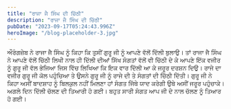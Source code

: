 ```yaml
---
title: "ਰਾਜਾ ਜੈ ਸਿੰਘ ਦੀ ਚਿੱਠੀ"
description: "ਰਾਜਾ ਜੈ ਸਿੰਘ ਦੀ ਚਿੱਠੀ"
pubDate: "2023-09-17T05:24:43.996Z"
heroImage: "/blog-placeholder-3.jpg"
---
```


ਔਰੰਗਜ਼ੇਬ ਨੇ ਰਾਜਾ ਜੈ ਸਿੰਘ ਨੂੰ ਕਿਹਾ ਕਿ ਤੁਸੀਂ ਗੁਰੂ ਜੀ ਨੂੰ ਆਪਣੇ ਵੱਲੋਂ ਦਿੱਲੀ ਬੁਲਾਉ। ਤਾਂ ਰਾਜਾ ਜੈ ਸਿੰਘ ਨੇ ਆਪਣੇ ਵੱਲੋਂ ਚਿੱਠੀ ਲਿਖੀ ਨਾਲ ਹੀ ਦਿੱਲੀ ਦੀਆਂ ਸਿੱਖ ਸੰਗਤਾਂ ਵੱਲੋਂ ਵੀ ਚਿੱਠੀ ਦੇ ਕੇ ਆਪਣੇ ਇੱਕ ਵਜੀਰ ਨੂੰ ਗੁਰੂ ਜੀ ਵੱਲ ਭੇਜਿਆ ਜਿਸ ਵਿੱਚ ਲਿਖਿਆ ਕਿ ਇਕ ਵਾਰ ਦਿੱਲੀ ਆ ਕੇ ਜਰੂਰ ਦਰਸ਼ਨ ਦਿਉ। ਰਾਜੇ ਦਾ ਵਜੀਰ ਗੁਰੂ ਜੀ ਕੋਲ ਪਹੁੰਚਿਆ ਤੇ ਉਸਨੇ ਗੁਰੂ ਜੀ ਨੂੰ ਰਾਜੇ ਦੀ ਤੇ ਸੰਗਤਾਂ ਦੀ ਚਿੱਠੀ ਦਿੱਤੀ। ਗੁਰੂ ਜੀ ਨੇ ਕਿਹਾ ਅਸੀਂ ਬਾਦਸ਼ਾਹ ਨੂੰ ਬਿਲਕੁਲ ਨਹੀਂ ਮਿਲਣਾ ਹਾਂ ਸੰਗਤ ਜਿੱਥੇ ਯਾਦ ਕਰੇਗੀ ਉਥੇ ਅਸੀਂ ਜਰੂਰ ਪਹੁੰਚਾਕੇ। 
ਅਗਲੇ ਦਿਨ ਦਿੱਲੀ ਚੱਲਣ ਦੀ ਤਿਆਰੀ ਹੋ ਗਈ। ਬਹੁਤ ਸਾਰੀ ਸੰਗਤ ਆਪ ਜੀ ਦੇ ਨਾਲ ਚੱਲਣ ਨੂੰ ਤਿਆਰ ਹੋ ਗਈ।

